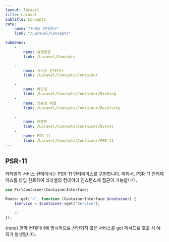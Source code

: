 ```yaml
---
layout: laravel
title: Laravel
subtitle: Concepts
cate:
    name: "서비스 컨테이너"
    link: "/Laravel/Concepts"

submenus:
    -
        name: 설계컨셉
        link: /Laravel/Concepts

    -
        name: 서비스 컨테이너
        link: /Laravel/Concepts/Container

    -
        name: 바인딩
        link: /Laravel/Concepts/Container/Binding
    -
        name: 의존성 해결
        link: /Laravel/Concepts/Container/Resolving

    -
        name: 이벤트
        link: /Laravel/Concepts/Container/Events
    -
        name: PSR-11
        link: /Laravel/Concepts/Container/PSR-11
---
```


## PSR-11
라라벨의 서비스 컨테이너는 PSR-11 인터페이스를 구현합니다. 따라서, PSR-11 인터페이스를 타입 힌트하여 라라벨의 컨테이너 인스턴스에 접근이 가능합니다.

```php
use Psr\Container\ContainerInterface;

Route::get('/', function (ContainerInterface $container) {
    $service = $container->get('Service');

    //
});
```

{note} 만약 컨테이너에 명시적으로 선언되지 않은 서비스를 get 메서드로 호출 시 예외가 발생됩니다.